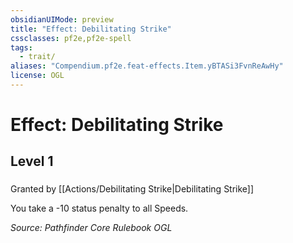 ```yaml
---
obsidianUIMode: preview
title: "Effect: Debilitating Strike"
cssclasses: pf2e,pf2e-spell
tags:
  - trait/
aliases: "Compendium.pf2e.feat-effects.Item.yBTASi3FvnReAwHy"
license: OGL
---
```

# Effect: Debilitating Strike
## Level 1
### 






Granted by [[Actions/Debilitating Strike|Debilitating Strike]]

You take a -10 status penalty to all Speeds.

*Source: Pathfinder Core Rulebook*
*OGL*